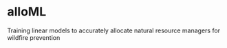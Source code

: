# alloML
Training linear models to accurately allocate natural resource managers for wildfire prevention
